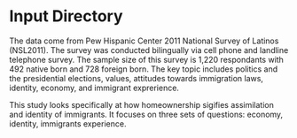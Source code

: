 # Input Directory

The data come from Pew Hispanic Center 2011 National Survey of Latinos (NSL2011). The survey was conducted bilingually via cell phone and landline telephone survey. The sample size of this survey is 1,220 respondants with 492 native born and 728 foreign born. The key topic includes politics and the presidential elections, values, attitudes towards immigration laws, identity, economy, and immigrant exprerience. 

This study looks specifically at how homeownership sigifies assimilation and identity of immigrants. It focuses on three sets of questions: economy, identity, immigrants experience. 